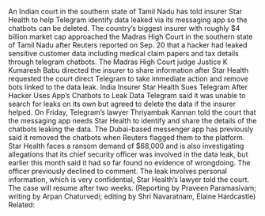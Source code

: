 An Indian court in the southern state of Tamil Nadu has told insurer Star Health to help Telegram identify data leaked via its messaging app so the chatbots can be deleted.
The country’s biggest insurer with roughly $4 billion market cap approached the Madras High Court in the southern state of Tamil Nadu after Reuters reported on Sep. 20 that a hacker had leaked sensitive customer data including medical claim papers and tax details through telegram chatbots.
The Madras High Court judge Justice K Kumaresh Babu directed the insurer to share information after Star Health requested the court direct Telegram to take immediate action and remove bots linked to the data leak.
India Insurer Star Health Sues Telegram After Hacker Uses App’s Chatbots to Leak Data
Telegram said it was unable to search for leaks on its own but agreed to delete the data if the insurer helped.
On Friday, Telegram’s lawyer Thriyambak Kannan told the court that the messaging app needs Star Health to identify and share the details of the chatbots leaking the data.
The Dubai-based messenger app has previously said it removed the chatbots when Reuters flagged them to the platform.
Star Health faces a ransom demand of $68,000 and is also investigating allegations that its chief security officer was involved in the data leak, but earlier this month said it had so far found no evidence of wrongdoing. The officer previously declined to comment.
The leak involves personal information, which is very confidential, Star Health’s lawyer told the court.
The case will resume after two weeks.
(Reporting by Praveen Paramasivam; writing by Arpan Chaturvedi; editing by Shri Navaratnam, Elaine Hardcastle)
Related: